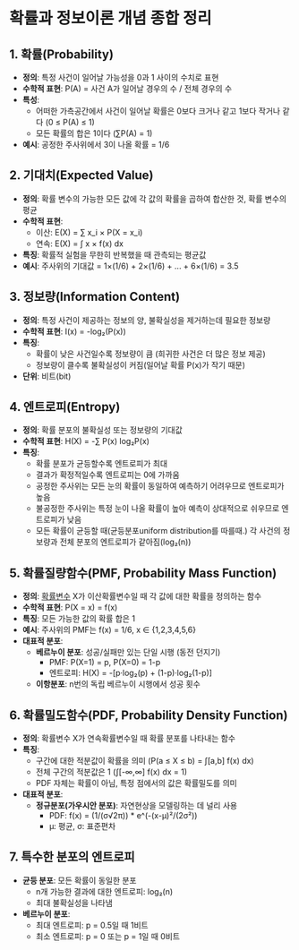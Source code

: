 # 확률과 정보이론 개념 종합 정리

## 1. 확률(Probability)

- **정의**: 특정 사건이 일어날 가능성을 0과 1 사이의 수치로 표현
- **수학적 표현**: P(A) = 사건 A가 일어날 경우의 수 / 전체 경우의 수
- **특성**:
  - 어떠한 가측공간에서 사건이 일어날 확률은 0보다 크거나 같고 1보다 작거나 같다 (0 ≤ P(A) ≤ 1)
  - 모든 확률의 합은 1이다 (∑P(A) = 1)
- **예시**: 공정한 주사위에서 3이 나올 확률 = 1/6

## 2. 기대치(Expected Value)

- **정의**: 확률 변수의 가능한 모든 값에 각 값의 확률을 곱하여 합산한 것, 확률 변수의 평균
- **수학적 표현**: 
  - 이산: E(X) = ∑ x_i × P(X = x_i) 
  - 연속: E(X) = ∫ x × f(x) dx
- **특징**: 확률적 실험을 무한히 반복했을 때 관측되는 평균값
- **예시**: 주사위의 기대값 = 1×(1/6) + 2×(1/6) + ... + 6×(1/6) = 3.5

## 3. 정보량(Information Content)

- **정의**: 특정 사건이 제공하는 정보의 양, 불확실성을 제거하는데 필요한 정보량
- **수학적 표현**: I(x) = -log₂(P(x))
- **특징**: 
  - 확률이 낮은 사건일수록 정보량이 큼 (희귀한 사건은 더 많은 정보 제공)
  - 정보량이 클수록 불확실성이 커짐(일어날 확률 P(x)가 작기 때문)
- **단위**: 비트(bit)

## 4. 엔트로피(Entropy)

- **정의**: 확률 분포의 불확실성 또는 정보량의 기대값
- **수학적 표현**: H(X) = -∑ P(x) log₂P(x)
- **특징**: 
  - 확률 분포가 균등할수록 엔트로피가 최대
  - 결과가 확정적일수록 엔트로피는 0에 가까움
  - 공정한 주사위는 모든 눈의 확률이 동일하여 예측하기 어려우므로 엔트로피가 높음
  - 불공정한 주사위는 특정 눈이 나올 확률이 높아 예측이 상대적으로 쉬우므로 엔트로피가 낮음
  - 모든 확률이 균등할 때(균등분포uniform distribution를 따를때.) 각 사건의 정보량과 전체 분포의 엔트로피가 같아짐(log₂(n))

## 5. 확률질량함수(PMF, Probability Mass Function)

- **정의**: [확률변수](확률변수.md) X가 이산확률변수일 때 각 값에 대한 확률을 정의하는 함수
- **수학적 표현**: P(X = x) = f(x)
- **특징**: 모든 가능한 값의 확률 합은 1
- **예시**: 주사위의 PMF는 f(x) = 1/6, x ∈ {1,2,3,4,5,6}
- **대표적 분포**:
  - **베르누이 분포**: 성공/실패만 있는 단일 시행 (동전 던지기)
    - PMF: P(X=1) = p, P(X=0) = 1-p
    - 엔트로피: H(X) = -[p·log₂(p) + (1-p)·log₂(1-p)]
  - **이항분포**: n번의 독립 베르누이 시행에서 성공 횟수

## 6. 확률밀도함수(PDF, Probability Density Function)

- **정의**: 확률변수 X가 연속확률변수일 때 확률 분포를 나타내는 함수
- **특징**: 
  - 구간에 대한 적분값이 확률을 의미 (P(a ≤ X ≤ b) = ∫[a,b] f(x) dx)
  - 전체 구간의 적분값은 1 (∫[-∞,∞] f(x) dx = 1)
  - PDF 자체는 확률이 아님, 특정 점에서의 값은 확률밀도를 의미
- **대표적 분포**:
  - **정규분포(가우시안 분포)**: 자연현상을 모델링하는 데 널리 사용
    - PDF: f(x) = (1/(σ√2π)) * e^(-(x-μ)²/(2σ²))
    - μ: 평균, σ: 표준편차

## 7. 특수한 분포의 엔트로피

- **균등 분포**: 모든 확률이 동일한 분포
  - n개 가능한 결과에 대한 엔트로피: log₂(n)
  - 최대 불확실성을 나타냄
- **베르누이 분포**: 
  - 최대 엔트로피: p = 0.5일 때 1비트
  - 최소 엔트로피: p = 0 또는 p = 1일 때 0비트
